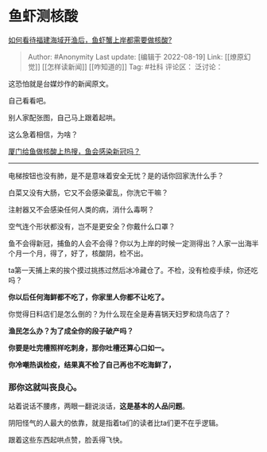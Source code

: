 # 鱼虾测核酸
[如何看待福建海域开渔后，鱼虾蟹上岸都需要做核酸?](https://www.zhihu.com/question/548859980/answer/2633741444)

> Author: #Anonymity
> Last update: [编辑于 2022-08-19]
> Link: [[燎原幻觉]] [[怎样读新闻]] [[咋知道的]]
> Tag: #社科
> 评论区：
> 泛讨论：

这恐怕就是台媒炒作的新闻原文。

自己看看吧。

别人家配张图，自己马上跟着起哄。

这么急着相信，为啥？

[厦门给鱼做核酸上热搜，鱼会感染新冠吗？](https://c.m.163.com/news/a/HF2MRIM90001899O.html?spss=sps_sem)

---

电梯按钮也没有肺，是不是意味着安全无忧？是的话你回家洗什么手？

白菜又没有大肠，它又不会感染霍乱，你洗它干嘛？

注射器又不会感染任何人类的病，消什么毒啊？

空气连个形状都没有，岂不是更安全？你戴什么口罩？

鱼不会得新冠，捕鱼的人会不会得？你以为上岸的时候一定测得出？人家一出海半个月一个月，得了，好了，核酸阴，检不出。

ta第一天捕上来的挨个摸过挑拣过然后冰冷藏仓了。不检，没有检疫手续，你还吃吗？

**你以后任何海鲜都不吃了，你家里人你都不让吃了。**

你觉得日料店们是怎么倒的？为什么现在全是寿喜锅天妇罗和烧鸟店了？

**渔民怎么办？为了成全你的段子破产吗？**

**你要是吐完槽照样吃刺身，那你吐槽还算心口如一。**

**你冷嘲热讽检疫，结果真不检了自己再也不吃海鲜了，**

### **那你这就叫丧良心。**

站着说话不腰疼，两眼一翻说淡话，**这是基本的人品问题**。

阴阳怪气的人最大的依靠，就是指着ta们的读者比ta们更不在乎逻辑。

跟着这些东西起哄点赞，脸丢得飞快。
